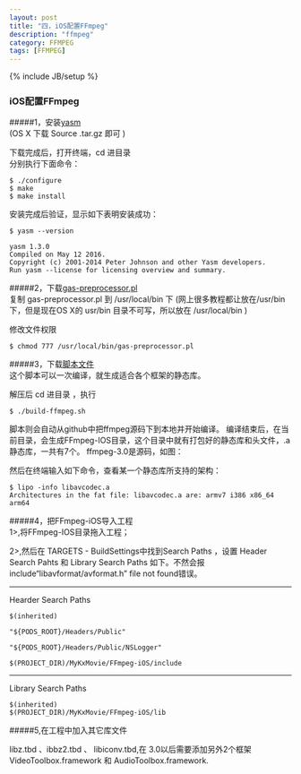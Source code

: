 ```yaml
---
layout: post
title: "四，iOS配置FFmpeg"
description: "ffmpeg"
category: FFMPEG
tags: [FFMPEG]
---
```

{% include JB/setup %}

### iOS配置FFmpeg

#####1，安装[yasm](http://yasm.tortall.net/Download.html)   
(OS X 下载 Source .tar.gz 即可 )

下载完成后，打开终端，cd 进目录   
分别执行下面命令：   

```
$ ./configure
$ make
$ make install
```

安装完成后验证，显示如下表明安装成功：

```
$ yasm --version

yasm 1.3.0
Compiled on May 12 2016.
Copyright (c) 2001-2014 Peter Johnson and other Yasm developers.
Run yasm --license for licensing overview and summary.
```

#####2，下载[gas-preprocessor.pl](https://github.com/yjbGitHub/gas-preprocessor)   
复制 gas-preprocessor.pl 到 /usr/local/bin 下 (网上很多教程都让放在/usr/bin 下，但是现在OS X的 usr/bin 目录不可写，所以放在 /usr/local/bin )    

修改文件权限 

```
$ chmod 777 /usr/local/bin/gas-preprocessor.pl
```

#####3，下载[脚本文件](https://github.com/kewlbear/FFmpeg-iOS-build-script)   
这个脚本可以一次编译，就生成适合各个框架的静态库。

解压后 cd 进目录 ，执行

```
$ ./build-ffmpeg.sh
```

脚本则会自动从github中把ffmpeg源码下到本地并开始编译。 编译结束后，在当前目录，会生成FFmpeg-IOS目录，这个目录中就有打包好的静态库和头文件，.a 静态库，一共有7个。 ffmpeg-3.0是源码，如图：


然后在终端输入如下命令，查看某一个静态库所支持的架构：

```
$ lipo -info libavcodec.a 
Architectures in the fat file: libavcodec.a are: armv7 i386 x86_64 arm64
```

#####4，把FFmpeg-iOS导入工程    
1>,将FFmpeg-IOS目录拖入工程；

2>,然后在 TARGETS - BuildSettings中找到Search Paths ，设置 Header Search Pahts 和 Library Search Paths 如下。不然会报 include“libavformat/avformat.h” file not found错误。

---
Hearder Search Paths

```
$(inherited)

"${PODS_ROOT}/Headers/Public"

"${PODS_ROOT}/Headers/Public/NSLogger"

$(PROJECT_DIR)/MyKxMovie/FFmpeg-iOS/include
```
---

Library Search Paths

```
$(inherited)
$(PROJECT_DIR)/MyKxMovie/FFmpeg-iOS/lib
```

#####5,在工程中加入其它库文件

libz.tbd 、ibbz2.tbd 、 libiconv.tbd,在 3.0以后需要添加另外2个框架 VideoToolbox.framework 和 AudioToolbox.framework.
